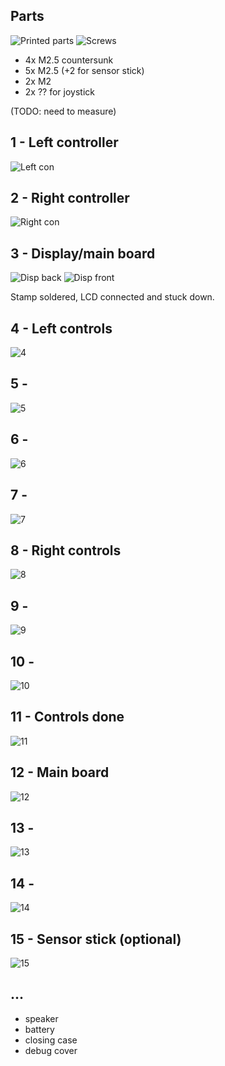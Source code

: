 ## Parts
![Printed parts](00-printed.jpeg)
![Screws](00-screws.jpeg)

- 4x M2.5 countersunk
- 5x M2.5 (+2 for sensor stick)
- 2x M2
- 2x ?? for joystick

(TODO: need to measure)

## 1 - Left controller

![Left con](01-left-con.jpeg)


## 2 - Right controller

![Right con](02-right-con.jpeg)

## 3 - Display/main board

![Disp back](03-disp-back.jpeg)
![Disp front](03-disp-front.jpeg)

Stamp soldered, LCD connected and stuck down.

## 4 - Left controls

![4](04.jpeg)


## 5 - 

![5](05.jpeg)


## 6 - 

![6](06.jpeg)


## 7 - 

![7](07.jpeg)


## 8 - Right controls

![8](08.jpeg)


## 9 - 

![9](09.jpeg)


## 10 - 

![10](10.jpeg)


## 11 - Controls done

![11](11.jpeg)

## 12 - Main board

![12](12.jpeg)

## 13 - 

![13](13.jpeg)

## 14 - 

![14](14.jpeg)

## 15 - Sensor stick (optional)

![15](15-opt-sensor.jpeg)

## ...

- speaker
- battery
- closing case
- debug cover
